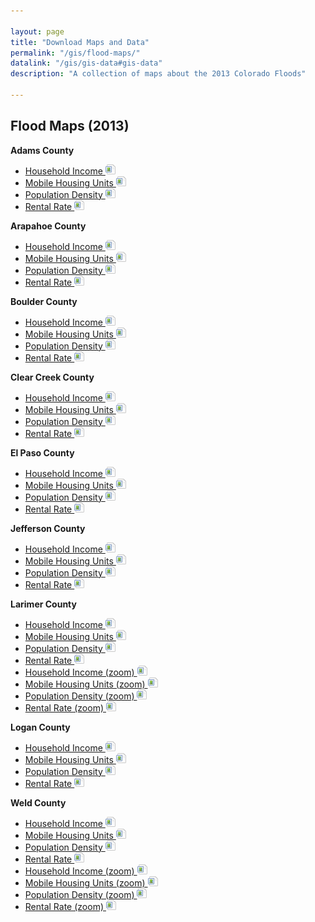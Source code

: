 ```yaml
---

layout: page
title: "Download Maps and Data"
permalink: "/gis/flood-maps/"
datalink: "/gis/gis-data#gis-data"
description: "A collection of maps about the 2013 Colorado Floods"

---
```


## Flood Maps (2013)

**Adams County**

- [Household Income ![image](/images/page_white_picture.png 'download image file')](https://dola.colorado.gov/cms-base/sites/dola.colorado.gov.gis-cms/files/html/housing/FloodMaps/AdamsIncome.png)
- [Mobile Housing Units ![image](/images/page_white_picture.png 'download image file')](https://dola.colorado.gov/cms-base/sites/dola.colorado.gov.gis-cms/files/html/housing/FloodMaps/AdamsMobile.png)
- [Population Density ![image](/images/page_white_picture.png 'download image file')](https://dola.colorado.gov/cms-base/sites/dola.colorado.gov.gis-cms/files/html/housing/FloodMaps/AdamsPopDensity.png)
- [Rental Rate ![image](/images/page_white_picture.png 'download image file')](https://dola.colorado.gov/cms-base/sites/dola.colorado.gov.gis-cms/files/html/housing/FloodMaps/AdamsRentalRate.png)

**Arapahoe County**

- [Household Income ![image](/images/page_white_picture.png 'download image file')](https://dola.colorado.gov/cms-base/sites/dola.colorado.gov.gis-cms/files/html/housing/FloodMaps/ArapahoeIncome.png)
- [Mobile Housing Units ![image](/images/page_white_picture.png 'download image file')](https://dola.colorado.gov/cms-base/sites/dola.colorado.gov.gis-cms/files/html/housing/FloodMaps/ArapahoeMobile.png)
- [Population Density ![image](/images/page_white_picture.png 'download image file')](https://dola.colorado.gov/cms-base/sites/dola.colorado.gov.gis-cms/files/html/housing/FloodMaps/ArapahoePopDensity.png)
- [Rental Rate ![image](/images/page_white_picture.png 'download image file')](https://dola.colorado.gov/cms-base/sites/dola.colorado.gov.gis-cms/files/html/housing/FloodMaps/ArapahoeRentalRate.png)

**Boulder County**

- [Household Income ![image](/images/page_white_picture.png 'download image file')](https://dola.colorado.gov/cms-base/sites/dola.colorado.gov.gis-cms/files/html/housing/FloodMaps/BoulderIncome.png)
- [Mobile Housing Units ![image](/images/page_white_picture.png 'download image file')](https://dola.colorado.gov/cms-base/sites/dola.colorado.gov.gis-cms/files/html/housing/FloodMaps/BoulderMobile.png)
- [Population Density ![image](/images/page_white_picture.png 'download image file')](https://dola.colorado.gov/cms-base/sites/dola.colorado.gov.gis-cms/files/html/housing/FloodMaps/BoulderPopDensity.png)
- [Rental Rate ![image](/images/page_white_picture.png 'download image file')](https://dola.colorado.gov/cms-base/sites/dola.colorado.gov.gis-cms/files/html/housing/FloodMaps/BoulderRentalRate.png)

**Clear Creek County**

- [Household Income ![image](/images/page_white_picture.png 'download image file')](https://dola.colorado.gov/cms-base/sites/dola.colorado.gov.gis-cms/files/html/housing/FloodMaps/ClearCreekIncome.png)
- [Mobile Housing Units ![image](/images/page_white_picture.png 'download image file')](https://dola.colorado.gov/cms-base/sites/dola.colorado.gov.gis-cms/files/html/housing/FloodMaps/ClearCreekMobile.png)
- [Population Density ![image](/images/page_white_picture.png 'download image file')](https://dola.colorado.gov/cms-base/sites/dola.colorado.gov.gis-cms/files/html/housing/FloodMaps/ClearCreekPopDensity.png)
- [Rental Rate ![image](/images/page_white_picture.png 'download image file')](https://dola.colorado.gov/cms-base/sites/dola.colorado.gov.gis-cms/files/html/housing/FloodMaps/ClearCreekRentalRate.png)

**El Paso County**

- [Household Income ![image](/images/page_white_picture.png 'download image file')](https://dola.colorado.gov/cms-base/sites/dola.colorado.gov.gis-cms/files/html/housing/FloodMaps/ElPasoIncome.png)
- [Mobile Housing Units ![image](/images/page_white_picture.png 'download image file')](https://dola.colorado.gov/cms-base/sites/dola.colorado.gov.gis-cms/files/html/housing/FloodMaps/ElPasoMobile.png)
- [Population Density ![image](/images/page_white_picture.png 'download image file')](https://dola.colorado.gov/cms-base/sites/dola.colorado.gov.gis-cms/files/html/housing/FloodMaps/ElPasoPopDensity.png)
- [Rental Rate ![image](/images/page_white_picture.png 'download image file')](https://dola.colorado.gov/cms-base/sites/dola.colorado.gov.gis-cms/files/html/housing/FloodMaps/ElPasoRentalRate.png)

**Jefferson County**

- [Household Income ![image](/images/page_white_picture.png 'download image file')](https://dola.colorado.gov/cms-base/sites/dola.colorado.gov.gis-cms/files/html/housing/FloodMaps/JeffersonIncome.png)
- [Mobile Housing Units ![image](/images/page_white_picture.png 'download image file')](https://dola.colorado.gov/cms-base/sites/dola.colorado.gov.gis-cms/files/html/housing/FloodMaps/JeffersonMobile.png)
- [Population Density ![image](/images/page_white_picture.png 'download image file')](https://dola.colorado.gov/cms-base/sites/dola.colorado.gov.gis-cms/files/html/housing/FloodMaps/JeffersonPopDensity.png)
- [Rental Rate ![image](/images/page_white_picture.png 'download image file')](https://dola.colorado.gov/cms-base/sites/dola.colorado.gov.gis-cms/files/html/housing/FloodMaps/JeffersonRentalRate.png)

**Larimer County**

- [Household Income ![image](/images/page_white_picture.png 'download image file')](https://dola.colorado.gov/cms-base/sites/dola.colorado.gov.gis-cms/files/html/housing/FloodMaps/LarimerIncome.png)
- [Mobile Housing Units ![image](/images/page_white_picture.png 'download image file')](https://dola.colorado.gov/cms-base/sites/dola.colorado.gov.gis-cms/files/html/housing/FloodMaps/LarimerMobile.png)
- [Population Density ![image](/images/page_white_picture.png 'download image file')](https://dola.colorado.gov/cms-base/sites/dola.colorado.gov.gis-cms/files/html/housing/FloodMaps/LarimerPopDensity.png)
- [Rental Rate ![image](/images/page_white_picture.png 'download image file')](https://dola.colorado.gov/cms-base/sites/dola.colorado.gov.gis-cms/files/html/housing/FloodMaps/LarimerRentalRate.png)
- [Household Income (zoom) ![image](/images/page_white_picture.png 'download image file')](https://dola.colorado.gov/cms-base/sites/dola.colorado.gov.gis-cms/files/html/housing/FloodMaps/LarimerIncome2.png)
- [Mobile Housing Units (zoom) ![image](/images/page_white_picture.png 'download image file')](https://dola.colorado.gov/cms-base/sites/dola.colorado.gov.gis-cms/files/html/housing/FloodMaps/LarimerMobile2.png)
- [Population Density (zoom) ![image](/images/page_white_picture.png 'download image file')](https://dola.colorado.gov/cms-base/sites/dola.colorado.gov.gis-cms/files/html/housing/FloodMaps/LarimerPopDensity2.png)
- [Rental Rate (zoom) ![image](/images/page_white_picture.png 'download image file')](https://dola.colorado.gov/cms-base/sites/dola.colorado.gov.gis-cms/files/html/housing/FloodMaps/LarimerRentalRate2.png)

**Logan County**

- [Household Income ![image](/images/page_white_picture.png 'download image file')](https://dola.colorado.gov/cms-base/sites/dola.colorado.gov.gis-cms/files/html/housing/FloodMaps/LoganIncome.png)
- [Mobile Housing Units ![image](/images/page_white_picture.png 'download image file')](https://dola.colorado.gov/cms-base/sites/dola.colorado.gov.gis-cms/files/html/housing/FloodMaps/LoganMobile.png)
- [Population Density ![image](/images/page_white_picture.png 'download image file')](https://dola.colorado.gov/cms-base/sites/dola.colorado.gov.gis-cms/files/html/housing/FloodMaps/LoganPopDensity.png)
- [Rental Rate ![image](/images/page_white_picture.png 'download image file')](https://dola.colorado.gov/cms-base/sites/dola.colorado.gov.gis-cms/files/html/housing/FloodMaps/LoganRentalRate.png)

**Weld County**

- [Household Income ![image](/images/page_white_picture.png 'download image file')](https://dola.colorado.gov/cms-base/sites/dola.colorado.gov.gis-cms/files/html/housing/FloodMaps/WeldIncome.png)
- [Mobile Housing Units ![image](/images/page_white_picture.png 'download image file')](https://dola.colorado.gov/cms-base/sites/dola.colorado.gov.gis-cms/files/html/housing/FloodMaps/WeldMobile.png)
- [Population Density ![image](/images/page_white_picture.png 'download image file')](https://dola.colorado.gov/cms-base/sites/dola.colorado.gov.gis-cms/files/html/housing/FloodMaps/WeldPopDensity.png)
- [Rental Rate ![image](/images/page_white_picture.png 'download image file')](https://dola.colorado.gov/cms-base/sites/dola.colorado.gov.gis-cms/files/html/housing/FloodMaps/WeldRentalRate.png)
- [Household Income (zoom) ![image](/images/page_white_picture.png 'download image file')](https://dola.colorado.gov/cms-base/sites/dola.colorado.gov.gis-cms/files/html/housing/FloodMaps/WeldIncome2.png)
- [Mobile Housing Units (zoom) ![image](/images/page_white_picture.png 'download image file')](https://dola.colorado.gov/cms-base/sites/dola.colorado.gov.gis-cms/files/html/housing/FloodMaps/WeldMobile2.png)
- [Population Density (zoom) ![image](/images/page_white_picture.png 'download image file')](https://dola.colorado.gov/cms-base/sites/dola.colorado.gov.gis-cms/files/html/housing/FloodMaps/WeldPopDensity2.png)
- [Rental Rate (zoom) ![image](/images/page_white_picture.png 'download image file')](https://dola.colorado.gov/cms-base/sites/dola.colorado.gov.gis-cms/files/html/housing/FloodMaps/WeldRentalRate2.png)

